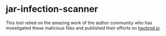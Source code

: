 # jar-infection-scanner

This tool relied on the amazing work of the author community who has investigated these malicious files and published their efforts on [hackmd.io](https://hackmd.io/B46EYzKXSfWSF35DeCZz9A#Credits).
